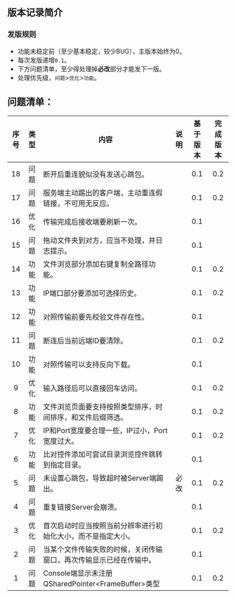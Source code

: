 ## 版本记录简介

### 发版规则

- 功能未稳定前（至少基本稳定，较少BUG），主版本始终为0。
- 每次发版递增`0.1`。
- 下方问题清单，至少得处理掉**必改**部分才能发下一版。
- 处理优先级，`问题`>`优化`>`功能`。

## 问题清单：

| 序号 | 类型 | 内容                                                         | 说明 | 基于版本 | 完成版本 |
| :--: | :--: | ------------------------------------------------------------ | :--: | :------: | :------: |
|  18  | 问题 | 断开后重连貌似没有发送心跳包。                               |      |   0.1    |   0.2    |
|  17  | 问题 | 服务端主动踢出的客户端，主动重连假链接，不可用无反应。       |      |   0.1    |   0.2    |
|  16  | 优化 | 传输完成后接收端要刷新一次。                                 |      |   0.1    |          |
|  15  | 问题 | 拖动文件夹到对方，应当不处理，并日志提示。                   |      |   0.1    |          |
|  14  | 功能 | 文件浏览部分添加右键复制全路径功能。                         |      |   0.1    |   0.2    |
|  13  | 功能 | IP端口部分要添加可选择历史。                                 |      |   0.1    |   0.2    |
|  12  | 功能 | 对照传输前要先校验文件存在性。                               |      |   0.1    |          |
|  11  | 问题 | 断连后当前远端ID要清除。                                     |      |   0.1    |   0.2    |
|  10  | 功能 | 对照传输可以支持反向下载。                                   |      |   0.1    |          |
|  9   | 优化 | 输入路径后可以直接回车访问。                                 |      |   0.1    |   0.2    |
|  8   | 功能 | 文件浏览页面要支持按照类型排序，时间排序，和文件后缀筛选。   |      |   0.1    |   0.2    |
|  7   | 优化 | IP和Port宽度要合理一些，IP过小，Port宽度过大。               |      |   0.1    |   0.2    |
|  6   | 功能 | 比对控件添加可尝试目录浏览控件跳转到指定目录。               |      |   0.1    |          |
|  5   | 问题 | 未设置心跳包，导致超时被Server端踢出。                       | 必改 |   0.1    |   0.2    |
|  4   | 问题 | 重复链接Server会崩溃。                                       |      |   0.1    |          |
|  3   | 优化 | 首次启动时应当按照当前分辨率进行初始化大小，而不是指定大小。 |      |   0.1    |   0.2    |
|  2   | 问题 | 当某个文件传输失败的时候，关闭传输窗口，再次传输显示已经在传输中。 |      |   0.1    |          |
|  1   | 问题 | Console端显示未注册QSharedPointer\<FrameBuffer\>类型         |      |   0.1    |   0.2    |
